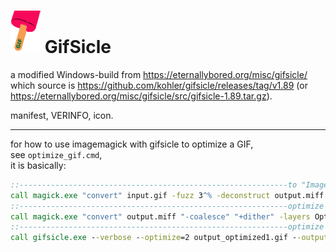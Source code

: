 <h1><img src="resources/icon.png"/> GifSicle</h1>

a modified Windows-build from https://eternallybored.org/misc/gifsicle/ 
which source is https://github.com/kohler/gifsicle/releases/tag/v1.89
(or https://eternallybored.org/misc/gifsicle/src/gifsicle-1.89.tar.gz).

manifest, VERINFO, icon.

<hr/>

for how to use imagemagick with gifsicle to optimize a GIF, <br/>
see <code>optimize_gif.cmd</code>, <br/>
it is basically:

```cmd
::------------------------------------------------------------to "ImageMagick Machine independent File Format bitmap". use '^' before '%'.
call magick.exe "convert" input.gif -fuzz 3^% -deconstruct output.miff
::------------------------------------------------------------optimize 1
call magick.exe "convert" output.miff "-coalesce" "+dither" -layers Optimize -colors 64 output_optimized1.gif
::------------------------------------------------------------optimize 2
call gifsicle.exe --verbose --optimize=2 output_optimized1.gif --output output_optimized2.gif
```